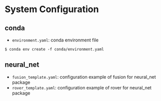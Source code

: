 # System Configuration

## conda
- `environment.yaml`: conda environment file


```
$ conda env create -f conda/environment.yaml
```

## neural_net
- `fusion_template.yaml`: configuration example of fusion for neural_net package
- `rover_template.yaml`: configuration example of rover for neural_net package
 
